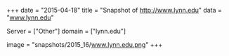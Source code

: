 
+++
date = "2015-04-18"
title = "Snapshot of http://www.lynn.edu"
data = "www.lynn.edu"

Server = ["Other"]
domain = ["lynn.edu"]

  image = "snapshots/2015_16/www.lynn.edu.png"
+++
#
